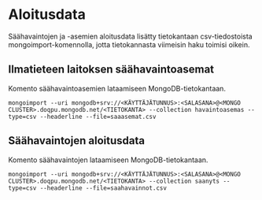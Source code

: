 # Aloitusdata

Säähavaintojen ja -asemien aloitusdata lisätty tietokantaan csv-tiedostoista mongoimport-komennolla, jotta tietokannasta viimeisin haku toimisi oikein.

## Ilmatieteen laitoksen säähavaintoasemat

Komento säähavaintoasemien lataamiseen MongoDB-tietokantaan.

```
mongoimport --uri mongodb+srv://<KÄYTTÄJÄTUNNUS>:<SALASANA>@<MONGO CLUSTER>.doqpu.mongodb.net/<TIETOKANTA> --collection havaintoasemas --type=csv --headerline --file=saaasemat.csv
```

## Säähavaintojen aloitusdata

Komento säähavaintojen lataamiseen MongoDB-tietokantaan.

```
mongoimport --uri mongodb+srv://<KÄYTTÄJÄTUNNUS>:<SALASANA>@<MONGO CLUSTER>.doqpu.mongodb.net/<TIETOKANTA> --collection saanyts --type=csv --headerline --file=saahavainnot.csv
```
